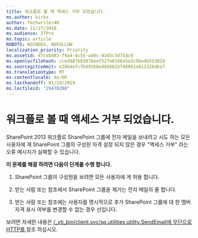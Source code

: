 ```yaml
---
title: 워크플로 볼 때 액세스 거부 되었습니다.
ms.author: kirks
author: Techwriter40
ms.date: 11/27/2018
ms.audience: ITPro
ms.topic: article
ROBOTS: NOINDEX, NOFOLLOW
localization_priority: Priority
ms.assetid: 47ceb983-f9a4-4c55-a40c-03d5c3d75dc9
ms.openlocfilehash: cced887b03876eef527e0166a5a3c9be4b553029
ms.sourcegitcommit: e2864efcfb493b6e46b662b746661a61232bdba7
ms.translationtype: MT
ms.contentlocale: ko-KR
ms.lasthandoff: 01/24/2019
ms.locfileid: "29478208"
---
```

# <a name="access-denied-when-viewing-a-workflow"></a>워크플로 볼 때 액세스 거부 되었습니다.

SharePoint 2013 워크플로 SharePoint 그룹에 전자 메일을 보내려고 시도 하는 모든 사용자에 게 SharePoint 그룹의 구성원 자격 설정 되지 않은 경우 "액세스 거부" 라는 오류 메시지가 실패할 수 있습니다.
  
 **이 문제를 해결 하려면 다음이 단계를 수행 합니다.**
  
 1. SharePoint 그룹의 구성원을 보려면 모든 사용자에 게 허용 합니다. 
  
 2. 받는 사람 또는 참조에서 SharePoint 그룹을 제거는 전자 메일의 줄 합니다. 
  
 3. 받는 사람 또는 참조에는 사용자를 명시적으로 추가 SharePoint 그룹에 대 한 멤버 자격 표시 여부를 변경할 수 없는 경우 선입니다. 
  
보려면 자세한 내용은 [/_vti_bin/client.svc/sp.utilities.utility.SendEmail에 무단으로 HTTP를 ](https://go.microsoft.com/fwlink/?linkid=2044694&amp;clcid=0x409)참조 하십시오.
  


